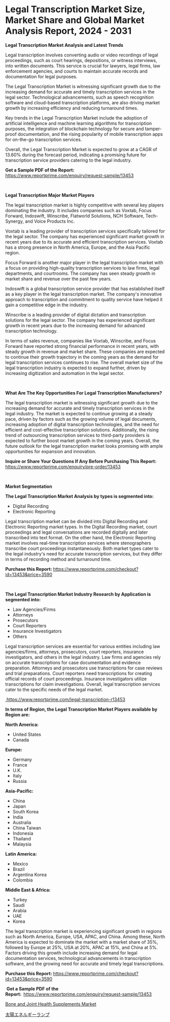 <p><h1>Legal Transcription Market Size, Market Share and Global Market Analysis Report, 2024 - 2031</h1></p><p><strong>Legal Transcription Market Analysis and Latest Trends</strong></p>
<p><p>Legal transcription involves converting audio or video recordings of legal proceedings, such as court hearings, depositions, or witness interviews, into written documents. This service is crucial for lawyers, legal firms, law enforcement agencies, and courts to maintain accurate records and documentation for legal purposes.</p><p>The Legal Transcription Market is witnessing significant growth due to the increasing demand for accurate and timely transcription services in the legal sector. Technological advancements, such as speech recognition software and cloud-based transcription platforms, are also driving market growth by increasing efficiency and reducing turnaround times.</p><p>Key trends in the Legal Transcription Market include the adoption of artificial intelligence and machine learning algorithms for transcription purposes, the integration of blockchain technology for secure and tamper-proof documentation, and the rising popularity of mobile transcription apps for on-the-go transcription services.</p><p>Overall, the Legal Transcription Market is expected to grow at a CAGR of 13.60% during the forecast period, indicating a promising future for transcription service providers catering to the legal industry.</p></p>
<p><strong>Get a Sample PDF of the Report:&nbsp;</strong> <a href="https://www.reportprime.com/enquiry/request-sample/13453">https://www.reportprime.com/enquiry/request-sample/13453</a></p>
<p>&nbsp;</p>
<p><strong>Legal Transcription Major Market Players</strong></p>
<p><p>The legal transcription market is highly competitive with several key players dominating the industry. It includes companies such as Voxtab, Focus Forward, Indoswift, Winscribe, Flatworld Solutions, NCH Software, Tech-Synergy, and Voice Products Inc.</p><p>Voxtab is a leading provider of transcription services specifically tailored for the legal sector. The company has experienced significant market growth in recent years due to its accurate and efficient transcription services. Voxtab has a strong presence in North America, Europe, and the Asia Pacific region.</p><p>Focus Forward is another major player in the legal transcription market with a focus on providing high-quality transcription services to law firms, legal departments, and courtrooms. The company has seen steady growth in market share and revenue over the past few years.</p><p>Indoswift is a global transcription service provider that has established itself as a key player in the legal transcription market. The company's innovative approach to transcription and commitment to quality service have helped it gain a competitive edge in the industry.</p><p>Winscribe is a leading provider of digital dictation and transcription solutions for the legal sector. The company has experienced significant growth in recent years due to the increasing demand for advanced transcription technology.</p><p>In terms of sales revenue, companies like Voxtab, Winscribe, and Focus Forward have reported strong financial performance in recent years, with steady growth in revenue and market share. These companies are expected to continue their growth trajectory in the coming years as the demand for legal transcription services continues to rise. The overall market size of the legal transcription industry is expected to expand further, driven by increasing digitization and automation in the legal sector.</p></p>
<p>&nbsp;</p>
<p><strong>What Are The Key Opportunities For Legal Transcription Manufacturers?</strong></p>
<p><p>The legal transcription market is witnessing significant growth due to the increasing demand for accurate and timely transcription services in the legal industry. The market is expected to continue growing at a steady pace, driven by factors such as the growing volume of legal documents, increasing adoption of digital transcription technologies, and the need for efficient and cost-effective transcription solutions. Additionally, the rising trend of outsourcing transcription services to third-party providers is expected to further boost market growth in the coming years. Overall, the future outlook for the legal transcription market looks promising with ample opportunities for expansion and innovation.</p></p>
<p><strong>Inquire or Share Your Questions If Any Before Purchasing This Report:</strong> <a href="https://www.reportprime.com/enquiry/pre-order/13453">https://www.reportprime.com/enquiry/pre-order/13453</a></p>
<p>&nbsp;</p>
<p><strong>Market Segmentation</strong></p>
<p><strong>The Legal Transcription Market Analysis by types is segmented into:</strong></p>
<p><ul><li>Digital Recording</li><li>Electronic Reporting</li></ul></p>
<p><p>Legal transcription market can be divided into Digital Recording and Electronic Reporting market types. In the Digital Recording market, court proceedings and legal conversations are recorded digitally and later transcribed into text format. On the other hand, the Electronic Reporting market involves real-time transcription services where stenographers transcribe court proceedings instantaneously. Both market types cater to the legal industry's need for accurate transcription services, but they differ in terms of recording method and turnaround time.</p></p>
<p><strong>Purchase this Report:&nbsp;</strong><a href="https://www.reportprime.com/checkout?id=13453&price=3590">https://www.reportprime.com/checkout?id=13453&price=3590</a></p>
<p>&nbsp;</p>
<p><strong>The Legal Transcription Market Industry Research by Application is segmented into:</strong></p>
<p><ul><li>Law Agencies/Firms</li><li>Attorneys</li><li>Prosecutors</li><li>Court Reporters</li><li>Insurance Investigators</li><li>Others</li></ul></p>
<p><p>Legal transcription services are essential for various entities including law agencies/firms, attorneys, prosecutors, court reporters, insurance investigators, and others in the legal industry. Law firms and agencies rely on accurate transcriptions for case documentation and evidence preparation. Attorneys and prosecutors use transcriptions for case reviews and trial preparations. Court reporters need transcriptions for creating official records of court proceedings. Insurance investigators utilize transcriptions for claim investigations. Overall, legal transcription services cater to the specific needs of the legal market.</p></p>
<p><a href="https://www.reportprime.com/legal-transcription-r13453">&nbsp;https://www.reportprime.com/legal-transcription-r13453</a></p>
<p><strong>In terms of Region, the Legal Transcription Market Players available by Region are:</strong></p>
<p>
    <p> <strong> North America: </strong>
        <ul>
            <li>United States</li>
            <li>Canada</li>
        </ul>
        </p> 
    <p> <strong> Europe: </strong>
        <ul>
            <li>Germany</li>
            <li>France</li>
            <li>U.K.</li>
            <li>Italy</li>
            <li>Russia</li>
        </ul>
        </p> 
    <p> <strong> Asia-Pacific: </strong>
        <ul>
            <li>China</li>
            <li>Japan</li>
            <li>South Korea</li>
            <li>India</li>
            <li>Australia</li>
            <li>China Taiwan</li>
            <li>Indonesia</li>
            <li>Thailand</li>
            <li>Malaysia</li>
        </ul>
        </p> 
    <p> <strong> Latin America: </strong>
        <ul>
            <li>Mexico</li>
            <li>Brazil</li>
            <li>Argentina Korea</li>
            <li>Colombia</li>
        </ul>
        </p> 
    <p> <strong> Middle East & Africa: </strong>
        <ul>
            <li>Turkey</li>
            <li>Saudi</li>
            <li>Arabia</li>
            <li>UAE</li>
            <li>Korea</li>
        </ul>
    </p>
    </p>
<p><p>The legal transcription market is experiencing significant growth in regions such as North America, Europe, USA, APAC, and China. Among these, North America is expected to dominate the market with a market share of 35%, followed by Europe at 25%, USA at 20%, APAC at 15%, and China at 5%. Factors driving this growth include increasing demand for legal documentation services, technological advancements in transcription software, and the growing need for accurate and timely legal transcriptions.</p></p>
<p><strong>Purchase this Report: </strong><a href="https://www.reportprime.com/checkout?id=13453&price=3590">https://www.reportprime.com/checkout?id=13453&price=3590</a></p>
<p>&nbsp;<strong>Get a Sample PDF of the Report:&nbsp;&nbsp;</strong><a href="https://www.reportprime.com/enquiry/request-sample/13453">https://www.reportprime.com/enquiry/request-sample/13453</a></p>
<p><strong></strong></p>
<p><p><a href="https://github.com/BryceTownsendr/Market-Research-Report-List-4/blob/main/bone-and-joint-health-supplements-market.md">Bone and Joint Health Supplements Market</a></p><p><a href="https://github.com/ksxzwxabcuynh011/Market-Research-Report-List-1/blob/main/765641424504.md">太陽エネルギーランプ</a></p></p>